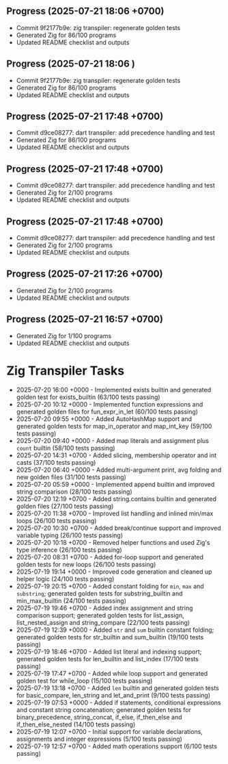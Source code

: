 ## Progress (2025-07-21 18:06 +0700)
- Commit 9f2177b9e: zig transpiler: regenerate golden tests
- Generated Zig for 86/100 programs
- Updated README checklist and outputs

## Progress (2025-07-21 18:06 )
- Commit 9f2177b9e: zig transpiler: regenerate golden tests
- Generated Zig for 86/100 programs
- Updated README checklist and outputs

## Progress (2025-07-21 17:48 +0700)
- Commit d9ce08277: dart transpiler: add precedence handling and test
- Generated Zig for 86/100 programs
- Updated README checklist and outputs

## Progress (2025-07-21 17:48 +0700)
- Commit d9ce08277: dart transpiler: add precedence handling and test
- Generated Zig for 2/100 programs
- Updated README checklist and outputs

## Progress (2025-07-21 17:48 +0700)
- Commit d9ce08277: dart transpiler: add precedence handling and test
- Generated Zig for 2/100 programs
- Updated README checklist and outputs

## Progress (2025-07-21 17:26 +0700)
- Generated Zig for 2/100 programs
- Updated README checklist and outputs
## Progress (2025-07-21 16:57 +0700)
- Generated Zig for 1/100 programs
- Updated README checklist and outputs

# Zig Transpiler Tasks

- 2025-07-20 16:00 +0000 - Implemented exists builtin and generated golden test for exists_builtin (63/100 tests passing)
- 2025-07-20 10:12 +0000 - Implemented function expressions and generated golden files for fun_expr_in_let (60/100 tests passing)
- 2025-07-20 09:55 +0000 - Added AutoHashMap support and generated golden tests for map_in_operator and map_int_key (59/100 tests passing)
- 2025-07-20 09:40 +0000 - Added map literals and assignment plus `count` builtin (58/100 tests passing)
- 2025-07-20 14:31 +0700 - Added slicing, membership operator and int casts (37/100 tests passing)
- 2025-07-20 06:40 +0000 - Added multi-argument print, avg folding and new golden files (31/100 tests passing)
- 2025-07-20 05:59 +0000 - Implemented append builtin and improved string comparison (28/100 tests passing)
- 2025-07-20 12:19 +0700 - Added string.contains builtin and generated golden files (27/100 tests passing)
- 2025-07-20 11:38 +0700 - Improved list handling and inlined min/max loops (26/100 tests passing)
- 2025-07-20 10:30 +0700 - Added break/continue support and improved variable typing (26/100 tests passing)
- 2025-07-20 10:18 +0700 - Removed helper functions and used Zig's type inference (26/100 tests passing)
- 2025-07-20 08:31 +0700 - Added for-loop support and generated golden tests for new loops (26/100 tests passing)
- 2025-07-19 19:14 +0000 - Improved code generation and cleaned up helper logic (24/100 tests passing)
- 2025-07-19 20:15 +0700 - Added constant folding for `min`, `max` and `substring`; generated golden tests for substring_builtin and min_max_builtin (24/100 tests passing)
- 2025-07-19 19:46 +0700 - Added index assignment and string comparison support; generated golden tests for list_assign, list_nested_assign and string_compare (22/100 tests passing)
- 2025-07-19 12:39 +0000 - Added `str` and `sum` builtin constant folding; generated golden tests for str_builtin and sum_builtin (19/100 tests passing)
- 2025-07-19 18:46 +0700 - Added list literal and indexing support; generated golden tests for len_builtin and list_index (17/100 tests passing)
- 2025-07-19 17:47 +0700 - Added while loop support and generated golden test for while_loop (15/100 tests passing)
- 2025-07-19 13:18 +0700 - Added `len` builtin and generated golden tests for basic_compare, len_string and let_and_print (9/100 tests passing)
- 2025-07-19 07:53 +0000 - Added if statements, conditional expressions and constant string concatenation; generated golden tests for binary_precedence, string_concat, if_else, if_then_else and if_then_else_nested (14/100 tests passing)
- 2025-07-19 12:07 +0700 - Initial support for variable declarations, assignments and integer expressions (5/100 tests passing)
- 2025-07-19 12:57 +0700 - Added math operations support (6/100 tests passing)
